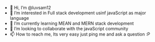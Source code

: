 - 👋 Hi, I’m @luvsam12
- 👀 I’m interested in Full stack development usinf javaScript as major language
- 🌱 I’m currently learning MEAN and MERN stack development
- 💞️ I’m looking to collaborate with the javaScript community
- 📫 How to reach me, Its very easy just ping me and ask a question :P

<!---
luvsam12/luvsam12 is a ✨ special ✨ repository because its `README.md` (this file) appears on your GitHub profile.
You can click the Preview link to take a look at your changes.
--->
